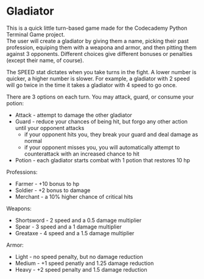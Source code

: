 # Gladiator
This is a quick little turn-based game made for the Codecademy Python Terminal Game project.  
The user will create a gladiator by giving them a name, picking their past profession, equiping them with a weapona and armor, and then pitting them against 3 opponents.
Different choices give different bonuses or penalties (except their name, of course).

The SPEED stat dictates when you take turns in the fight. A lower number is quicker, a higher number is slower. For example, a gladiator with 2 speed will go twice in the
time it takes a gladiator with 4 speed to go once.

There are 3 options on each turn. You may attack, guard, or consume your potion:
- Attack - attempt to damage the other gladiator
- Guard - reduce your chances of being hit, but forgo any other action until your opponent attacks
  - if your opponent hits you, they break your guard and deal damage as normal
  - if your opponent misses you, you will automatically attempt to counterattack with an increased chance to hit
- Potion - each gladiator starts combat with 1 potion that restores 10 hp

Professions:
- Farmer - +10 bonus to hp
- Soldier - +2 bonus to damage
- Merchant - a 10% higher chance of critical hits

Weapons:
- Shortsword - 2 speed and a 0.5 damage multiplier
- Spear - 3 speed and a 1 damage multiplier
- Greataxe - 4 speed and a 1.5 damage multiplier

Armor:
- Light - no speed penalty, but no damage reduction
- Medium - +1 speed penatly and 1.25 damage reduction
- Heavy - +2 speed penalty and 1.5 damage reduction
